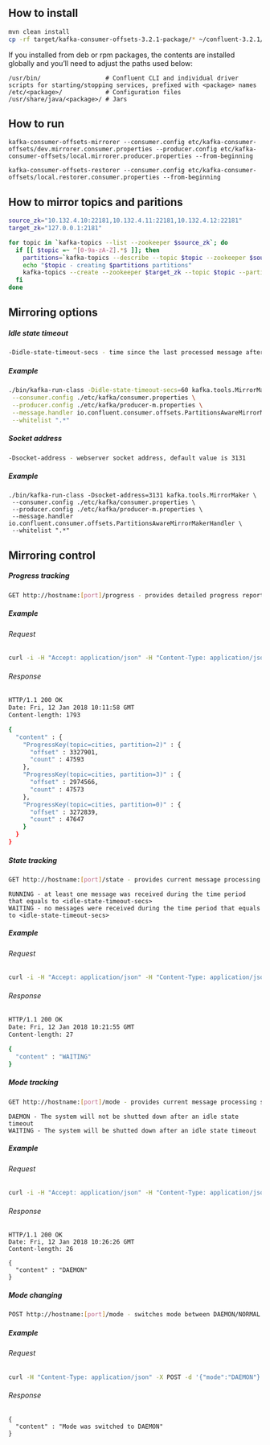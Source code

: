 
## How to install
```bash
mvn clean install
cp -rf target/kafka-consumer-offsets-3.2.1-package/* ~/confluent-3.2.1/
```
If you installed from deb or rpm packages, the contents are installed globally and you’ll need to adjust the paths used below:
```
/usr/bin/                  # Confluent CLI and individual driver scripts for starting/stopping services, prefixed with <package> names
/etc/<package>/            # Configuration files
/usr/share/java/<package>/ # Jars
```

## How to run
```
kafka-consumer-offsets-mirrorer --consumer.config etc/kafka-consumer-offsets/dev.mirrorer.consumer.properties --producer.config etc/kafka-consumer-offsets/local.mirrorer.producer.properties --from-beginning

kafka-consumer-offsets-restorer --consumer.config etc/kafka-consumer-offsets/local.restorer.consumer.properties --from-beginning
```

## How to mirror topics and paritions
```bash
source_zk="10.132.4.10:22181,10.132.4.11:22181,10.132.4.12:22181"
target_zk="127.0.0.1:2181"

for topic in `kafka-topics --list --zookeeper $source_zk`; do
  if [[ $topic =~ ^[0-9a-zA-Z].*$ ]]; then
    partitions=`kafka-topics --describe --topic $topic --zookeeper $source_zk | grep PartitionCount | awk '{ split($2, a, ":"); print a[2] }'`
    echo "$topic - creating $partitions partitions"
    kafka-topics --create --zookeeper $target_zk --topic $topic --partitions $partitions --replication-factor 1
  fi
done
```
## Mirroring options
##### Idle state timeout
```bash
-Didle-state-timeout-secs - time since the last processed message after which the mirroring will be shut downed, default value is 300 seconds
```
##### Example
```bash
./bin/kafka-run-class -Didle-state-timeout-secs=60 kafka.tools.MirrorMaker \
 --consumer.config ./etc/kafka/consumer.properties \
 --producer.config ./etc/kafka/producer-m.properties \
 --message.handler io.confluent.consumer.offsets.PartitionsAwareMirrorMakerHandler \
 --whitelist ".*"
```
##### Socket address
```bash
-Dsocket-address - webserver socket address, default value is 3131
```
##### Example
```
./bin/kafka-run-class -Dsocket-address=3131 kafka.tools.MirrorMaker \
 --consumer.config ./etc/kafka/consumer.properties \
 --producer.config ./etc/kafka/producer-m.properties \
 --message.handler io.confluent.consumer.offsets.PartitionsAwareMirrorMakerHandler \
 --whitelist ".*"
```
## Mirroring control
##### Progress tracking
```bash
GET http://hostname:[port]/progress - provides detailed progress report per topic/partition
```
##### Example

###### Request
```bash
curl -i -H "Accept: application/json" -H "Content-Type: application/json" -X GET http://localhost:3131/progress
```

###### Response
```bash
HTTP/1.1 200 OK
Date: Fri, 12 Jan 2018 10:11:58 GMT
Content-length: 1793

{
  "content" : {
    "ProgressKey(topic=cities, partition=2)" : {
      "offset" : 3327901,
      "count" : 47593
    },
    "ProgressKey(topic=cities, partition=3)" : {
      "offset" : 2974566,
      "count" : 47573
    },
    "ProgressKey(topic=cities, partition=0)" : {
      "offset" : 3272839,
      "count" : 47647
    }
  }
}
```

##### State tracking
```bash
GET http://hostname:[port]/state - provides current message processing state
```
```
RUNNING - at least one message was received during the time period that equals to <idle-state-timeout-secs>
WAITING - no messages were received during the time period that equals to <idle-state-timeout-secs> 
```
##### Example

###### Request
```bash
curl -i -H "Accept: application/json" -H "Content-Type: application/json" -X GET http://localhost:3131/state
```

###### Response
```bash
HTTP/1.1 200 OK
Date: Fri, 12 Jan 2018 10:21:55 GMT
Content-length: 27

{
  "content" : "WAITING"
}
```

##### Mode tracking
```bash
GET http://hostname:[port]/mode - provides current message processing state
```
```
DAEMON - The system will not be shutted down after an idle state timeout  
WAITING - The system will be shutted down after an idle state timeout 
```
##### Example

###### Request
```bash
curl -i -H "Accept: application/json" -H "Content-Type: application/json" -X GET http://localhost:3131/mode
```

###### Response
```
HTTP/1.1 200 OK
Date: Fri, 12 Jan 2018 10:26:26 GMT
Content-length: 26
 
{
  "content" : "DAEMON"
}
```

##### Mode changing
```bash
POST http://hostname:[port]/mode - switches mode between DAEMON/NORMAL
```
##### Example

###### Request
```bash
curl -H "Content-Type: application/json" -X POST -d '{"mode":"DAEMON"}' http://localhost:3131/mode
```

###### Response
```
{
  "content" : "Mode was switched to DAEMON"
}
```
